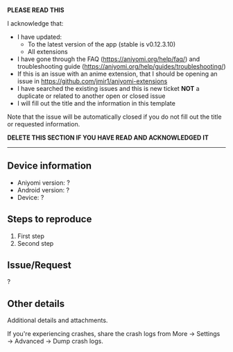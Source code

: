 **PLEASE READ THIS**

I acknowledge that:

- I have updated:
  - To the latest version of the app (stable is v0.12.3.10)
  - All extensions
- I have gone through the FAQ (https://aniyomi.org/help/faq/) and troubleshooting guide (https://aniyomi.org/help/guides/troubleshooting/)
- If this is an issue with an anime extension, that I should be opening an issue in https://github.com/jmir1/aniyomi-extensions
- I have searched the existing issues and this is new ticket **NOT** a duplicate or related to another open or closed issue
- I will fill out the title and the information in this template

Note that the issue will be automatically closed if you do not fill out the title or requested information.

**DELETE THIS SECTION IF YOU HAVE READ AND ACKNOWLEDGED IT**

---

## Device information
* Aniyomi version: ?
* Android version: ?
* Device: ?

## Steps to reproduce
1. First step
2. Second step

## Issue/Request
?

## Other details
Additional details and attachments.

If you're experiencing crashes, share the crash logs from More → Settings → Advanced → Dump crash logs.
